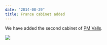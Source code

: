 ```yaml
---
date: "2014-08-29"
title: France cabinet added
---
```


We have added the second cabinet of [PM Valls](http://dev.parlgov.org/data/fra/cabinet-party/2014-08-26/).

![](/images/parliament-germany.jpg)
